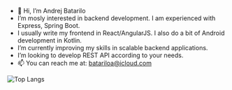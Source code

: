 - 👋 Hi, I’m Andrej Batarilo
- I’m mosly interested in backend development. I am experienced with Express, Spring Boot.
- I usually write my frontend in React/AngularJS. I also do a bit of Android development in Kotlin.
- I’m currently improving my skills in scalable backend applications. 
- I’m looking to develop REST API according to your needs.
- 📫 You can reach me at: batariloa@icloud.com

 ![Top Langs](https://github-readme-stats.vercel.app/api/top-langs/?username=batariloa&hide=javascript,css,scss,html&theme=tokyonight)
 
 
